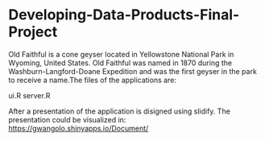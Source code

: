 # Developing-Data-Products-Final-Project
Old Faithful is a cone geyser located in Yellowstone National Park in Wyoming, United States. Old Faithful was named in 1870 during the Washburn-Langford-Doane Expedition and was the first geyser in the park to receive a name.The files of the applications are:

 
ui.R
server.R 



After a presentation of the application is disigned using slidify. The presentation could be visualized in:
https://gwangolo.shinyapps.io/Document/

